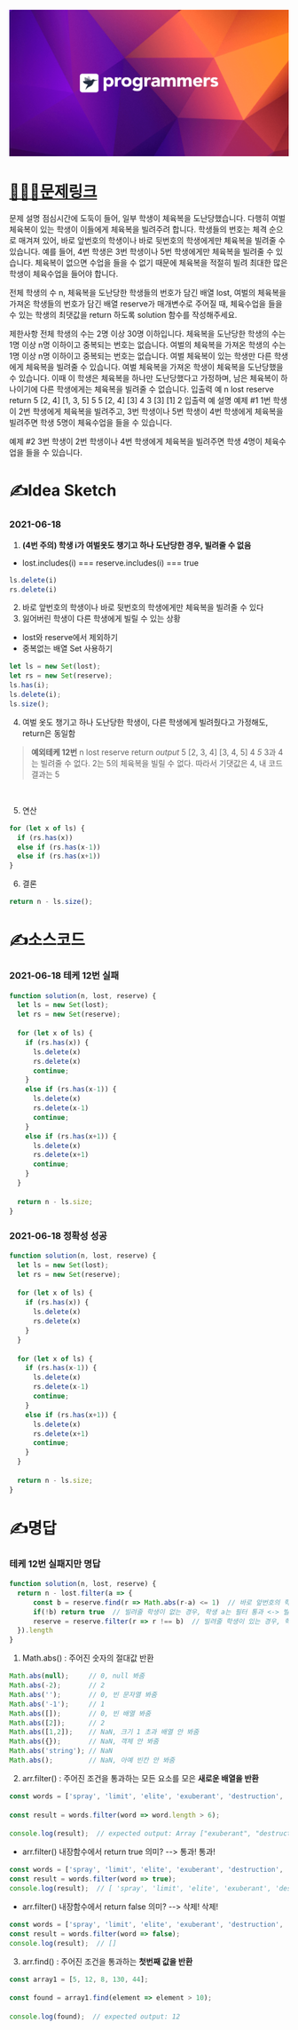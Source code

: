 [![프로그래머스](../프로그래머스표지.png)](https://programmers.co.kr/learn/courses/30/lessons/42862)
# [👩🏻‍💻문제링크](https://programmers.co.kr/learn/courses/30/lessons/42862)

문제 설명
점심시간에 도둑이 들어, 일부 학생이 체육복을 도난당했습니다. 다행히 여벌 체육복이 있는 학생이 이들에게 체육복을 빌려주려 합니다. 학생들의 번호는 체격 순으로 매겨져 있어, 바로 앞번호의 학생이나 바로 뒷번호의 학생에게만 체육복을 빌려줄 수 있습니다. 예를 들어, 4번 학생은 3번 학생이나 5번 학생에게만 체육복을 빌려줄 수 있습니다. 체육복이 없으면 수업을 들을 수 없기 때문에 체육복을 적절히 빌려 최대한 많은 학생이 체육수업을 들어야 합니다.

전체 학생의 수 n, 체육복을 도난당한 학생들의 번호가 담긴 배열 lost, 여벌의 체육복을 가져온 학생들의 번호가 담긴 배열 reserve가 매개변수로 주어질 때, 체육수업을 들을 수 있는 학생의 최댓값을 return 하도록 solution 함수를 작성해주세요.

제한사항
전체 학생의 수는 2명 이상 30명 이하입니다.
체육복을 도난당한 학생의 수는 1명 이상 n명 이하이고 중복되는 번호는 없습니다.
여벌의 체육복을 가져온 학생의 수는 1명 이상 n명 이하이고 중복되는 번호는 없습니다.
여벌 체육복이 있는 학생만 다른 학생에게 체육복을 빌려줄 수 있습니다.
여벌 체육복을 가져온 학생이 체육복을 도난당했을 수 있습니다. 이때 이 학생은 체육복을 하나만 도난당했다고 가정하며, 남은 체육복이 하나이기에 다른 학생에게는 체육복을 빌려줄 수 없습니다.
입출력 예
n	lost	reserve	return
5	[2, 4]	[1, 3, 5]	5
5	[2, 4]	[3]	4
3	[3]	[1]	2
입출력 예 설명
예제 #1
1번 학생이 2번 학생에게 체육복을 빌려주고, 3번 학생이나 5번 학생이 4번 학생에게 체육복을 빌려주면 학생 5명이 체육수업을 들을 수 있습니다.

예제 #2
3번 학생이 2번 학생이나 4번 학생에게 체육복을 빌려주면 학생 4명이 체육수업을 들을 수 있습니다.

# ✍️Idea Sketch

### 2021-06-18
1. **(4번 주의) 학생 i가 여벌옷도 챙기고 하나 도난당한 경우, 빌려줄 수 없음**
  - lost.includes(i) === reserve.includes(i) === true
  ```javascript
  ls.delete(i)
  rs.delete(i)
  ```
2. 바로 앞번호의 학생이나 바로 뒷번호의 학생에게만 체육복을 빌려줄 수 있다
3. 잃어버린 학생이 다른 학생에게 빌릴 수 있는 상황
  - lost와 reserve에서 제외하기
  - 중복없는 배열 Set 사용하기
  ```javascript
  let ls = new Set(lost);
  let rs = new Set(reserve);
  ls.has(i);
  ls.delete(i);
  ls.size();
  ```
4. 여벌 옷도 챙기고 하나 도난당한 학생이, 다른 학생에게 빌려줬다고 가정해도, return은 동일함
> **예외테케 12번**
n	lost	reserve	return *output*
5 [2, 3, 4] [3, 4, 5] 4 *5*
3과 4는 빌려줄 수 없다. 2는 5의 체육복을 빌릴 수 없다. 
따라서 기댓값은 4, 내 코드결과는 5
<br>

5. 연산
  ```javascript
  for (let x of ls) {
    if (rs.has(x)) 
    else if (rs.has(x-1))
    else if (rs.has(x+1))
  }
  ```
6. 결론
  ```javascript
  return n - ls.size();
  ```

# ✍️소스코드

### 2021-06-18 테케 12번 실패

```javascript
function solution(n, lost, reserve) {
  let ls = new Set(lost);
  let rs = new Set(reserve);

  for (let x of ls) {
    if (rs.has(x)) {
      ls.delete(x)
      rs.delete(x)
      continue;
    }
    else if (rs.has(x-1)) {
      ls.delete(x)
      rs.delete(x-1)
      continue;
    }
    else if (rs.has(x+1)) {
      ls.delete(x) 
      rs.delete(x+1)
      continue;
    }
  }

  return n - ls.size;
}
```
### 2021-06-18 정확성 성공

```javascript
function solution(n, lost, reserve) {
  let ls = new Set(lost);
  let rs = new Set(reserve);

  for (let x of ls) {
    if (rs.has(x)) {
      ls.delete(x)
      rs.delete(x)
    }
  }

  for (let x of ls) {
    if (rs.has(x-1)) {
      ls.delete(x)
      rs.delete(x-1)
      continue;
    }
    else if (rs.has(x+1)) {
      ls.delete(x) 
      rs.delete(x+1)
      continue;
    }
  }

  return n - ls.size;
}
```

# ✍️명답

### 테케 12번 실패지만 명답

```javascript
function solution(n, lost, reserve) {      
  return n - lost.filter(a => {
      const b = reserve.find(r => Math.abs(r-a) <= 1)  // 바로 앞번호의 학생이나 바로 뒷번호의 학생에게만 체육복을 빌려줄 수 있다
      if(!b) return true  // 빌려줄 학생이 없는 경우, 학생 a는 필터 통과 <-> 빌려줄 학생이 있는 경우, 학생 a는 lost에서 삭제
      reserve = reserve.filter(r => r !== b)  // 빌려줄 학생이 있는 경우, 학생 b는 reserve에서 삭제
  }).length
}
```

1. Math.abs() : 주어진 숫자의 절대값 반환
  ```javascript
  Math.abs(null);     // 0, null 봐줌
  Math.abs(-2);       // 2
  Math.abs('');       // 0, 빈 문자열 봐줌
  Math.abs('-1');     // 1
  Math.abs([]);       // 0, 빈 배열 봐줌
  Math.abs([2]);      // 2
  Math.abs([1,2]);    // NaN, 크기 1 초과 배열 안 봐줌
  Math.abs({});       // NaN, 객체 안 봐줌
  Math.abs('string'); // NaN
  Math.abs();         // NaN, 아예 빈칸 안 봐줌
  ```

2. arr.filter() : 주어진 조건을 통과하는 모든 요소를 모은 **새로운 배열을 반환**

```javascript
const words = ['spray', 'limit', 'elite', 'exuberant', 'destruction', 'present'];

const result = words.filter(word => word.length > 6);

console.log(result);  // expected output: Array ["exuberant", "destruction", "present"]
```

  - arr.filter() 내장함수에서 return true 의미? --> 통과! 통과!

  ```javascript
  const words = ['spray', 'limit', 'elite', 'exuberant', 'destruction', 'present'];
  const result = words.filter(word => true);
  console.log(result);  // [ 'spray', 'limit', 'elite', 'exuberant', 'destruction', 'present' ]
  ```

  - arr.filter() 내장함수에서 return false 의미? --> 삭제! 삭제!

  ```javascript
  const words = ['spray', 'limit', 'elite', 'exuberant', 'destruction', 'present'];
  const result = words.filter(word => false);
  console.log(result);  // []
  ```

3. arr.find() : 주어진 조건을 통과하는 **첫번째 값을 반환**

```javascript
const array1 = [5, 12, 8, 130, 44];

const found = array1.find(element => element > 10);

console.log(found);  // expected output: 12
```